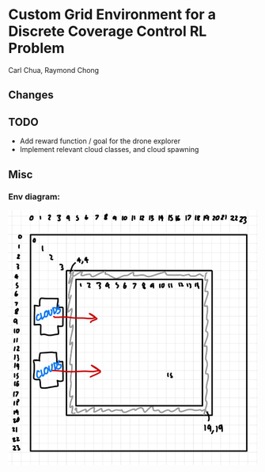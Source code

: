 # Custom Grid Environment for a Discrete Coverage Control RL Problem

Carl Chua, Raymond Chong

## Changes

## TODO
* Add reward function / goal for the drone explorer
* Implement relevant cloud classes, and cloud spawning

## Misc
### Env diagram:
<p align="center">
    <img src="figures/env_diagram.jpg" alt="Logo">
</p>